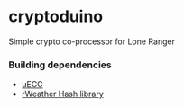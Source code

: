 # cryptoduino
Simple crypto co-processor for Lone Ranger

### Building dependencies

* [uECC](https://github.com/kmackay/micro-ecc)
* [rWeather Hash library](https://rweather.github.io/arduinolibs/index.html)
